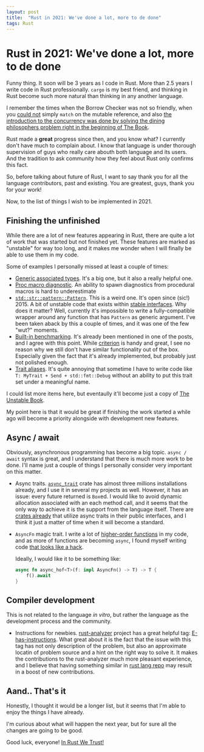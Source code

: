 ```yaml
---
layout: post
title:  "Rust in 2021: We've done a lot, more to de done"
tags: Rust
---
```


# Rust in 2021: We've done a lot, more to de done

Funny thing. It soon will be 3 years as I code in Rust. More than 2.5 years I write code in Rust professionally.
`cargo` is my best friend, and thinking in Rust become such more natural than thinking in any another language.

I remember the times when the Borrow Checker was not so friendly, when you [could not](https://doc.rust-lang.org/1.30.0/book/first-edition/patterns.html#ref-and-ref-mut) simply `match`
on the mutable reference, and also [the introduction to the concurrency was done by solving the dining philosophers problem right in the beginning of The Book](https://doc.rust-lang.org/1.2.0/book/dining-philosophers.html).

Rust made a **great** progress since then, and you know what? I currently don't have much to complain about. I know that language is under thorough supervision of guys who really care abouth both language and its users.
And the tradition to ask community how they feel about Rust only confirms this fact.

So, before talking about future of Rust, I want to say thank you for all the language contributors, past and existing. You are greatest, guys, thank you for your work!

Now, to the list of things I wish to be implemented in 2021.

## Finishing the unfinished

While there are a lot of new features appearing in Rust, there are quite a lot of work that was started but not finished yet.
These features are marked as "unstable" for way too long, and it makes me wonder when I will finally be able to use them in my code.

Some of examples I personally missed at least a couple of times:

- [Generic associated types](https://github.com/rust-lang/rust/issues/44265). It's a big one, but it also a really helpful one.
- [Proc macro diagnostic](https://github.com/rust-lang/rust/issues/54140). An ability to spawn diagnostics from procedural macros is hard to underestimate
- [`std::str::pattern::Pattern`](https://github.com/rust-lang/rust/issues/27721). This is a weird one. It's open since (sic!) 2015.
  A bit of unstable code that exists within [stable interfaces](https://doc.rust-lang.org/std/primitive.str.html#method.starts_with).
  Why does it matter? Well, currently it's impossible to write a fully-compatible wrapper around any function that has `Pattern` as generic argument.
  I've been taken aback by this a couple of times, and it was one of the few "wut?" moments.
- [Built-in benchmarking](https://doc.rust-lang.org/test/bench/index.html). It's already been mentioned in one of the posts, and I agree with this point.
  While [criterion](https://docs.rs/criterion/0.3.3/criterion/) is handy and great, I see no reason why we still don't have similar functionality out of
  the box. Especially given the fact that it's already implemented, but probably just not polished enough.
- [Trait aliases](https://github.com/rust-lang/rust/issues/41517). It's quite annoying that sometime I have to write code like `T: MyTrait + Send + std::fmt::Debug`
  without an ability to put this trait set under a meaningful name.

I could list more items here, but eventaully it'll become just a copy of [The Unstable Book](https://doc.rust-lang.org/unstable-book/).

My point here is that it would be great if finishing the work started a while ago will become a priority alongside with development new features.

## Async / await

Obviously, asynchronous programming has become a big topic. `async / await` syntax is great, and I understand that there is much more work to be done.
I'll name just a couple of things I personally consider very important on this matter.

- Async traits. [`async_trait`](https://crates.io/crates/async-trait) crate has almost three millions installations already, and I use it in several my projects as well.
  However, it has an issue: every future returned is `Box`ed. I would like to avoid dynamic allocation associated with an each method call, and it seems that the only
  way to achieve it is the support from the language itself. There are [crates already](https://crates.io/crates/deadpool) that utilize async traits in their public
  interfaces, and I think it just a matter of time when it will become a standard.
- `AsyncFn` magic trait. I write a lot of [higher-order functions](https://en.wikipedia.org/wiki/Higher-order_function) in my code, and as more of functions are becoming
  `async`, I found myself writing code [that looks like a hack](https://play.rust-lang.org/?version=stable&mode=debug&edition=2018&gist=905325085709e846f1f23e5b3cbc5b2a).
  
  Ideally, I would like it to be something like:

  ```rust
  async fn async_hof<T>(f: impl AsyncFn() -> T) -> T {
      f().await
  }
  ```

## Compiler development

This is not related to the language *in vitro*, but rather the language as the development process and the community.

- Instructions for newbies. [rust-analyzer](https://github.com/rust-analyzer/rust-analyzer) project has a great helpful tag:
  [E-has-instructions](https://github.com/rust-analyzer/rust-analyzer/issues?q=is%3Aopen+is%3Aissue+label%3AE-has-instructions).
  What great about it is the fact that the issue with this tag has not only description of the problem, but also an approximate
  locatin of problem source and a hint on the right way to solve it. It makes the contributions to the rust-analyzer much more
  pleasant experience, and I believe that having something similar in [rust lang repo](https://github.com/rust-lang/rust) may
  result in a boost of new contributions.

## Aand.. That's it

Honestly, I thought it would be a longer list, but it seems that I'm able to enjoy the things I have already.

I'm curious about what will happen the next year, but for sure all the changes are going to be good.

Good luck, everyone! [In Rust We Trust!](https://en.wikipedia.org/wiki/In_God_We_Trust)
